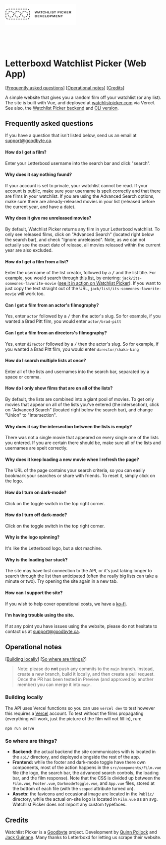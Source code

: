 <a href="https://github.com/GoodbyteCo/Letterboxd-Watchlist-Picker">
  <img width="230" alt="Watchlist Picker Development" src="public/dev-logo.png">
</a>

<br><br><br>

# Letterboxd Watchlist Picker (Web App)

[[Frequently asked questions](#frequently-asked-questions)] [[Operational notes](#operational-notes)] [[Credits](#credits)]

A simple website that gives you a random film off your watchlist (or any list). The site is built with Vue, and deployed at [watchlistpicker.com](https://watchlistpicker.com) via Vercel. See also, the [Watchlist Picker backend](https://github.com/GoodbyteCo/Watchlist-Picker-Backend) and [CLI version](https://github.com/HoloPollock/watchlist-picker).

## Frequently asked questions

If you have a question that isn't listed below, send us an email at [support@goodbyte.ca](mailto:support@goodbyte.ca).

#### How do I get a film?
Enter your Letterboxd username into the search bar and click "search".

#### Why does it say nothing found?
If your account is set to private, your watchlist cannot be read. If your account is public, make sure your username is spelt correctly and that there are films in your watchlist. If you are using the Advanced Search options, make sure there are already-released movies in your list (released before the current year, and have a date).

#### Why does it give me unreleased movies?
By default, Watchlist Picker returns any film in your Letterboxd watchlist. To only see released films, click on "Advanced Search" (located right below the search bar), and check "Ignore unreleased". Note, as we can not actually see the exact date of release, all movies released within the current year are also excluded.

#### How do I get a film from a list?
Enter the username of the list creator, followed by a <kbd>/</kbd> and the list title. For example, you would search through [this list](https://letterboxd.com/jack/list/its-someones-favorite-movie/), by entering: `jack/its-someones-favorite-movie` ([see it in action on Watchlist Picker](https://watchlistpicker.com/?u=jack/its-someones-favorite-movie)). If you want to just copy the text straight out of the URL, `jack/list/its-someones-favorite-movie` will work too.

#### Can I get a film from an actor's filmography?
Yes, enter `actor` followed by a <kbd>/</kbd> then the actor's slug. So for example, if you wanted a Brad Pitt film, you would enter `actor/brad-pitt`

#### Can I get a film from an directors's filmography?
Yes, enter `director` followed by a <kbd>/</kbd> then the actor's slug. So for example, if you wanted a Brad Pitt film, you would enter `director/shaka-king`
	
#### How do I search multiple lists at once?
Enter all of the lists and usernames into the search bar, separated by a space or comma.

#### How do I only show films that are on all of the lists?
By default, the lists are combined into a giant pool of movies. To get only movies that appear on all of the lists you've entered (the intersection), click on "Advanced Search" (located right below the search bar), and change "Union" to "Intersection".

#### Why does it say the intersection between the lists is empty?
There was not a single movie that appeared on every single one of the lists you entered. If you are certain there should be, make sure all of the lists and usernames are spelt correctly.

#### Why does it keep loading a new movie when I refresh the page?
The URL of the page contains your search criteria, so you can easily bookmark your searches or share with friends. To reset it, simply click on the logo.

#### How do I turn on dark-mode?
Click on the toggle switch in the top right corner.

#### How do I turn off dark-mode?
Click on the toggle switch in the top right corner.

#### Why is the logo spinning?
It's like the Letterboxd logo, but a slot machine.

#### Why is the loading bar stuck?
The site may have lost connection to the API, or it's just taking longer to search through the list than anticipated (often the really big lists can take a minute or two). Try opening the site again in a new tab.

#### How can I support the site?
If you wish to help cover operational costs, we have a [ko-fi](https://ko-fi.com/goodbyte).

#### I'm having trouble using the site.
If at any point you have issues using the website, please do not hesitate to contact us at [support@goodbyte.ca](mailto:support@goodbyte.ca).


## Operational notes

[[Building locally](#building-locally)] [[So where are things?](#so-where-are-things)]

> Note: please do **not** push any commits to the `main` branch. Instead, create a new branch, build it locally, and then create a pull request. Once the PR has been tested in Preview (and approved by another member) you can merge it into `main`.

### Building locally

The API uses Vercel functions so you can use `vercel dev` to test however this requires a [Vercel](https://vercel.com) account. To test without the films propagating (everything will work, just the picture of the film will not fill in), run:

```
npm run serve
```

### So where are things?

- **Backend:** the actual backend the site communicates with is located in the `api/` directory, and deployed alongside the rest of the app.
- **Frontend:** while the footer and dark-mode toggle have there own components, most of the action happens in the `src/components/Film.vue` file (the logo, the search bar, the advanced search controls, the loading bar, and the film response). Note that the CSS is divided up between the `Film.vue`, `Footer.vue`, `DarkmodeToggle.vue`, and `App.vue` files, stored at the bottom of each file (with the `scoped` attribute turned on).
- **Assets:** the favicons and occasional image are located in the `Public/` directory, while the actual on-site logo is located in `Film.vue` as an svg. Watchlist Picker does not import any custom typefaces.

## Credits

Watchlist Picker is a [Goodbyte](https://github.com/GoodbyteCo) project. Development by [Quinn Pollock](https://github.com/HoloPollock) and [Jack Guinane](https://github.com/qjack001). Many thanks to Letterboxd for letting us scrape their website. 
